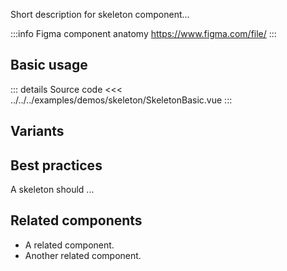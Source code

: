 Short description for skeleton component...

:::info Figma component anatomy
https://www.figma.com/file/
:::

## Basic usage

<skeletonBasic />

::: details Source code
<<< ../../../examples/demos/skeleton/SkeletonBasic.vue
:::

## Variants

<skeletonVariants />

## Best practices

A skeleton should ...

## Related components

- A related component.
- Another related component.

